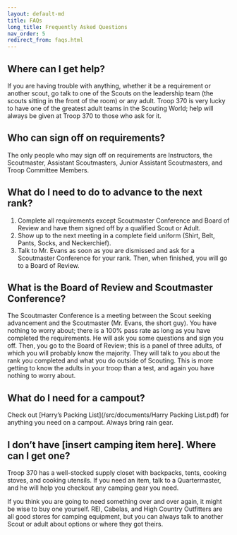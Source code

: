 ```yaml
---
layout: default-md
title: FAQs
long_title: Frequently Asked Questions
nav_order: 5
redirect_from: faqs.html
---
```

## Where can I get help?

If you are having trouble with anything, whether it be a requirement or another scout, go talk to one of the Scouts on the leadership team (the scouts sitting in the front of the room) or any adult. Troop 370 is very lucky to have one of the greatest adult teams in the Scouting World; help will always be given at Troop 370 to those who ask for it.

## Who can sign off on requirements?

The only people who may sign off on requirements are Instructors, the Scoutmaster, Assistant Scoutmasters, Junior Assistant Scoutmasters, and Troop Committee Members.

## What do I need to do to advance to the next rank?

1. Complete all requirements except Scoutmaster Conference and Board of Review and have them signed off by a qualified Scout or Adult.
1. Show up to the next meeting in a complete field uniform (Shirt, Belt, Pants, Socks, and Neckerchief).
1. Talk to Mr. Evans as soon as you are dismissed and ask for a Scoutmaster Conference for your rank. Then, when finished, you will go to a Board of Review.

## What is the Board of Review and Scoutmaster Conference?

The Scoutmaster Conference is a meeting between the Scout seeking advancement and the Scoutmaster (Mr. Evans, the short guy). You have nothing to worry about; there is a 100% pass rate as long as you have completed the requirements. He will ask you some questions and sign you off. Then, you go to the Board of Review; this is a panel of three adults, of which you will probably know the majority. They will talk to you about the rank you completed and what you do outside of Scouting. This is more getting to know the adults in your troop than a test, and again you have nothing to worry about.

## What do I need for a campout?

Check out [Harry’s Packing List](/src/documents/Harry Packing List.pdf) for anything you need on a campout. Always bring rain gear.

## I don’t have [insert camping item here]. Where can I get one?

Troop 370 has a well-stocked supply closet with backpacks, tents, cooking stoves, and cooking utensils. If you need an item, talk to a Quartermaster, and he will help you checkout any camping gear you need.

If you think you are going to need something over and over again, it might be wise to buy one yourself. REI, Cabelas, and High Country Outfitters are all good stores for camping equipment, but you can always talk to another Scout or adult about options or where they got theirs.
